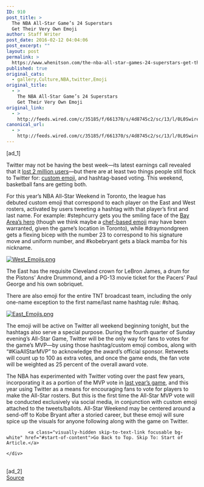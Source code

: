 ```yaml
---
ID: 910
post_title: >
  The NBA All-Star Game’s 24 Superstars
  Get Their Very Own Emoji
author: Staff Writer
post_date: 2016-02-12 04:04:06
post_excerpt: ""
layout: post
permalink: >
  https://www.whenitson.com/the-nba-all-star-games-24-superstars-get-their-very-own-emoji/
published: true
original_cats:
  - gallery,Culture,NBA,twitter,Emoji
original_title:
  - >
    The NBA All-Star Game’s 24 Superstars
    Get Their Very Own Emoji
original_link:
  - >
    http://feeds.wired.com/c/35185/f/661370/s/4d8745c2/sc/13/l/0L0Swired0N0C20A160C0A20Cnba0Eall0Estar0Ecustom0Eemoji0C/story01.htm
canonical_url:
  - >
    http://feeds.wired.com/c/35185/f/661370/s/4d8745c2/sc/13/l/0L0Swired0N0C20A160C0A20Cnba0Eall0Estar0Ecustom0Eemoji0C/story01.htm
---
```

 [ad_1]
<br><div id="start-of-content"><article class="content link-underline relative body-copy" data-js="content" itemprop="articleBody" readability="64.692993630573"><p>Twitter may not be having the best week—its latest earnings call revealed that it <a href="http://www.wired.com/2016/02/heres-how-well-twitters-execs-use-twitter-or-um-not/" target="_blank">lost 2 million users</a>—but there are at least two things people still flock to Twitter for: <a href="http://www.wired.com/2015/08/design-star-wars-emoji-without-angering-rabid-fans/" target="_blank">custom emoji</a>, and hashtag-based voting. This weekend, basketball fans are getting both.</p>
<p>For this year’s NBA All-Star Weekend in Toronto, the league has debuted custom emoji that correspond to each player on the East and West rosters, activated by users tweeting a hashtag with that player’s first and last name. For example: #stephcurry gets you the smiling face of the <a href="http://www.wired.com/2016/01/steph-curry-fandom/" target="_blank">Bay Area’s hero</a> (though we think maybe a <a href="https://youtu.be/I2bBZvSPpOo?t=45s" target="_blank">chef-based emoji</a> may have been warranted, given the game’s location in Toronto), while #draymondgreen gets a flexing bicep with the number 23 to correspond to his signature move and uniform number, and #kobebryant gets a black mamba for his nickname.</p>
<p><a href="http://www.whenitson.com/wp-content/uploads/2016/02/The-NBA-All-Star-Games-24-Superstars-Get-Their-Very-Own-Emoji.png"><img class="full-width wp-image-1973960" src="http://www.whenitson.com/wp-content/uploads/2016/02/The-NBA-All-Star-Games-24-Superstars-Get-Their-Very-Own-Emoji.png" alt="West_Emojis.png"/></a></p>
<p>The East has the requisite Cleveland crown for LeBron James, a drum for the Pistons’ Andre Drummond, and a PG-13 movie ticket for the Pacers’ Paul George and his own sobriquet.</p>
<p>There are also emoji for the entire TNT broadcast team, including the only one-name exception to the first name/last name hashtag rule: #shaq.</p>
<p><a href="http://www.whenitson.com/wp-content/uploads/2016/02/1455249846_281_The-NBA-All-Star-Games-24-Superstars-Get-Their-Very-Own-Emoji.png"><img class="full-width wp-image-1973958" src="http://www.whenitson.com/wp-content/uploads/2016/02/1455249846_281_The-NBA-All-Star-Games-24-Superstars-Get-Their-Very-Own-Emoji.png" alt="East_Emojis.png"/></a></p>
<p>The emoji will be active on Twitter all weekend beginning tonight, but the hashtags also serve a special purpose. During the fourth quarter of Sunday evening’s All-Star Game, Twitter will be the only way for fans to votes for the game’s MVP—by using those hashtag/custom emoji combos, along with “#KiaAllStarMVP” to acknowledge the award’s official sponsor. Retweets will count up to 100 as extra votes, and once the game ends, the fan vote will be weighted as 25 percent of the overall award vote.</p>
<p>The NBA has experimented with Twitter voting over the past few years, incorporating it as a portion of the MVP vote in <a href="https://twitter.com/nbaallstar/status/435260007073189889" target="_blank">last year’s game</a>, and this year using Twitter as a means for encouraging fans to vote for players to make the All-Star rosters. But this is the first time the All-Star MVP vote will be conducted exclusively via social media, in conjunction with custom emoji attached to the tweets/ballots. All-Star Weekend may be centered around a send-off to Kobe Bryant after a storied career, but these emoji will sure spice up the visuals for anyone following along with the game on Twitter.</p>

			<a class="visually-hidden skip-to-text-link focusable bg-white" href="#start-of-content">Go Back to Top. Skip To: Start of Article.</a>

			
</article>

	</div>
<br>[ad_2]
<br><a href="http://feeds.wired.com/c/35185/f/661370/s/4d8745c2/sc/13/l/0L0Swired0N0C20A160C0A20Cnba0Eall0Estar0Ecustom0Eemoji0C/story01.htm">Source </a>